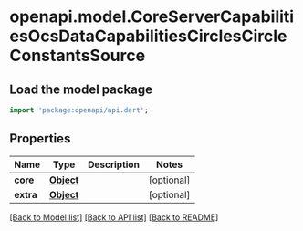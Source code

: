 # openapi.model.CoreServerCapabilitiesOcsDataCapabilitiesCirclesCircleConstantsSource

## Load the model package
```dart
import 'package:openapi/api.dart';
```

## Properties
Name | Type | Description | Notes
------------ | ------------- | ------------- | -------------
**core** | [**Object**](.md) |  | [optional] 
**extra** | [**Object**](.md) |  | [optional] 

[[Back to Model list]](../README.md#documentation-for-models) [[Back to API list]](../README.md#documentation-for-api-endpoints) [[Back to README]](../README.md)


